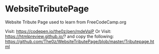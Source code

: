 # WebsiteTributePage
Website Tribute Page used to learn from FreeCodeCamp.org

Visit: https://codepen.io/the0z/pen/mdeVqjP
Or Visit: https://htmlpreview.github.io/? and copy the following: https://github.com/The0z/WebsiteTributePage/blob/master/Tributepage.html
